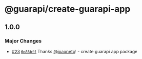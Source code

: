 # @guarapi/create-guarapi-app

## 1.0.0

### Major Changes

- [#23](https://github.com/guarapi/guarapi/pull/23) [`6e86bff`](https://github.com/guarapi/guarapi/commit/6e86bffca617a60a771226d731d88a938a685778) Thanks [@joaoneto](https://github.com/joaoneto)! - create guarapi app package
